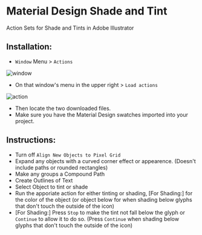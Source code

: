 # Material Design Shade and Tint
Action Sets for Shade and Tints in Adobe Illustrator

## Installation:
- `Window` Menu > `Actions`

![window](https://cloud.githubusercontent.com/assets/5341898/7786930/e5f00694-01a1-11e5-90ba-c764f4a942ff.png)

- On that window's menu in the upper right > `Load actions`

![action](https://cloud.githubusercontent.com/assets/5341898/7786931/e5f4f8a2-01a1-11e5-9004-5d67b78367a0.png)

- Then locate the two downloaded files.
- Make sure you have the Material Design swatches imported into your project.

## Instructions:
- Turn off `Align New Objects to Pixel Grid`
- Expand any objects with a curved corner effect or appearence. (Doesn't include paths or rounded rectangles)
- Make any groups a Compound Path
- Create Outlines of Text
- Select Object to tint or shade
- Run the apporiate action for either tinting or shading, [For Shading:] for the color of the object (or object below for when shading below glyphs that don't touch the outside of the icon)
- [For Shading:] Press `Stop` to make the tint not fall below the glyph or `Continue` to allow it to do so. (Press `Continue` when shading below glyphs that don't touch the outside of the icon)
